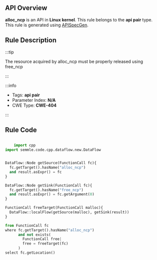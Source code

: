 ---
---


## API Overview
**alloc_ncp** is an API in **Linux kernel**. This rule belongs to the **api pair** type. This rule is generated using [APISpecGen](../../tools/APISpecGen).
## Rule Description

:::tip

The resource acquired by alloc_ncp must be properly released using free_ncp

:::

:::info

- Tags: **api pair**
- Parameter Index: **N/A**
- CWE Type: **CWE-404**

:::

## Rule Code
```python

    import cpp
import semmle.code.cpp.dataflow.new.DataFlow


DataFlow::Node getSource(FunctionCall fc){
  fc.getTarget().hasName("alloc_ncp")
  and result.asExpr() = fc
}

DataFlow::Node getSink(FunctionCall fc){
  fc.getTarget().hasName("free_ncp")
  and result.asExpr() = fc.getArgument(0)
}

FunctionCall freeTarget(FunctionCall malloc){
  DataFlow::localFlow(getSource(malloc), getSink(result))
}

from FunctionCall fc
where fc.getTarget().hasName("alloc_ncp")
      and not exists(
        FunctionCall free| 
        free = freeTarget(fc)
      )
select fc.getLocation()

    
```